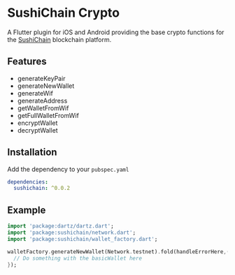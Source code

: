 # SushiChain Crypto

A Flutter plugin for iOS and Android providing the base crypto functions for the [SushiChain](https://sushichain.io) blockchain platform.

## Features

* generateKeyPair
* generateNewWallet
* generateWif
* generateAddress
* getWalletFromWif
* getFullWalletFromWif
* encryptWallet
* decryptWallet

## Installation

Add the dependency to your `pubspec.yaml`

```yaml
dependencies:
  sushichain: ^0.0.2
```

## Example

```dart
import 'package:dartz/dartz.dart';
import 'package:sushichain/network.dart';
import 'package:sushichain/wallet_factory.dart';

walletFactory.generateNewWallet(Network.testnet).fold(handleErrorHere,(basicWallet){
  // Do something with the basicWallet here
});
```